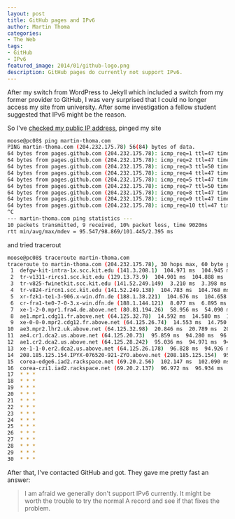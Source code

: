 ```yaml
---
layout: post
title: GitHub pages and IPv6
author: Martin Thoma
categories:
- The Web
tags:
- GitHub
- IPv6
featured_image: 2014/01/github-logo.png
description: GitHub pages do currently not support IPv6.
---
```


After my switch from WordPress to Jekyll which included a switch
from my former provider to GitHub, I was very surprised that I could
no longer access my site from university. After some investigation a
fellow student suggested that IPv6 might be the reason.

So I've [checked my public IP address](http://canhazip.com/),
pinged my site

```bash
moose@pc08$ ping martin-thoma.com
PING martin-thoma.com (204.232.175.78) 56(84) bytes of data.
64 bytes from pages.github.com (204.232.175.78): icmp_req=1 ttl=47 time=100 ms
64 bytes from pages.github.com (204.232.175.78): icmp_req=2 ttl=47 time=101 ms
64 bytes from pages.github.com (204.232.175.78): icmp_req=3 ttl=50 time=101 ms
64 bytes from pages.github.com (204.232.175.78): icmp_req=4 ttl=47 time=95.5 ms
64 bytes from pages.github.com (204.232.175.78): icmp_req=5 ttl=47 time=99.1 ms
64 bytes from pages.github.com (204.232.175.78): icmp_req=7 ttl=50 time=101 ms
64 bytes from pages.github.com (204.232.175.78): icmp_req=8 ttl=47 time=99.7 ms
64 bytes from pages.github.com (204.232.175.78): icmp_req=9 ttl=47 time=95.5 ms
64 bytes from pages.github.com (204.232.175.78): icmp_req=10 ttl=47 time=95.8 ms
^C
--- martin-thoma.com ping statistics ---
10 packets transmitted, 9 received, 10% packet loss, time 9020ms
rtt min/avg/max/mdev = 95.547/98.869/101.445/2.395 ms
```

and tried tracerout

```bash
moose@pc08$ traceroute martin-thoma.com
traceroute to martin-thoma.com (204.232.175.78), 30 hops max, 60 byte packets
 1  defgw-kit-intra-1x.scc.kit.edu (141.3.208.1)  104.971 ms  104.945 ms  104.921 ms
 2  tr-v1311-rircs1.scc.kit.edu (129.13.73.9)  104.901 ms  104.888 ms  104.871 ms
 3  tr-v825-fwinetkit.scc.kit.edu (141.52.249.149)  3.210 ms  3.398 ms  3.356 ms
 4  tr-v824-rircn1.scc.kit.edu (141.52.249.138)  104.783 ms  104.768 ms  104.750 ms
 5  xr-fzk1-te1-3-906.x-win.dfn.de (188.1.38.221)  104.676 ms  104.658 ms  104.630 ms
 6  cr-fra1-te0-7-0-3.x-win.dfn.de (188.1.144.121)  8.077 ms  6.895 ms  58.975 ms
 7  xe-1-2-0.mpr1.fra4.de.above.net (80.81.194.26)  58.956 ms  54.090 ms  52.243 ms
 8  ae1.mpr1.cdg11.fr.above.net (64.125.32.78)  14.592 ms  14.580 ms  14.566 ms
 9  xe-0-0-0.mpr2.cdg12.fr.above.net (64.125.26.74)  14.553 ms  14.750 ms  14.688 ms
10  ae3.mpr2.lhr2.uk.above.net (64.125.32.98)  20.846 ms  20.789 ms  20.778 ms
11  ae4.cr1.dca2.us.above.net (64.125.20.73)  95.859 ms  94.280 ms  96.384 ms
12  ae1.cr2.dca2.us.above.net (64.125.28.242)  95.036 ms  94.971 ms  94.985 ms
13  xe-1-1-0.er2.dca2.us.above.net (64.125.26.178)  96.828 ms  94.926 ms  128.439 ms
14  208.185.125.154.IPYX-076520-921-ZYO.above.net (208.185.125.154)  95.583 ms  95.575 ms  95.564 ms
15  corea-edge6.iad2.rackspace.net (69.20.2.56)  102.147 ms  102.090 ms coreb-edge6.iad3.rackspace.net (69.20.2.58)  95.452 ms
16  corea-czi1.iad2.rackspace.net (69.20.2.137)  96.972 ms  96.934 ms  96.869 ms
17  * * *
18  * * *
19  * * *
20  * * *
21  * * *
22  * * *
23  * * *
24  * * *
25  * * *
26  * * *
27  * * *
28  * * *
29  * * *
30  * * *
```

After that, I've contacted GitHub and got. They gave me pretty fast
an answer:

> I am afraid we generally don't support IPv6 currently. It might be 
worth the trouble to try the normal A record and see if that fixes 
the problem.

